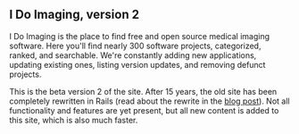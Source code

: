 ## I Do Imaging, version 2

I Do Imaging is the place to find free and open source medical imaging software.  Here you'll find nearly 300 software projects, categorized, ranked, and searchable.  We're constantly adding new applications, updating existing ones, listing version updates, and removing defunct projects.  

This is the beta version 2 of the site.  After 15 years, the old site has been completely rewritten in Rails (read about the rewrite in the [blog post](http://blog.idoimaging.com/2017/01/18/the-i-do-imaging-technology-stack-2017.html)).  Not all functionality and features are yet present, but all new content is added to this site, which is also much faster.

